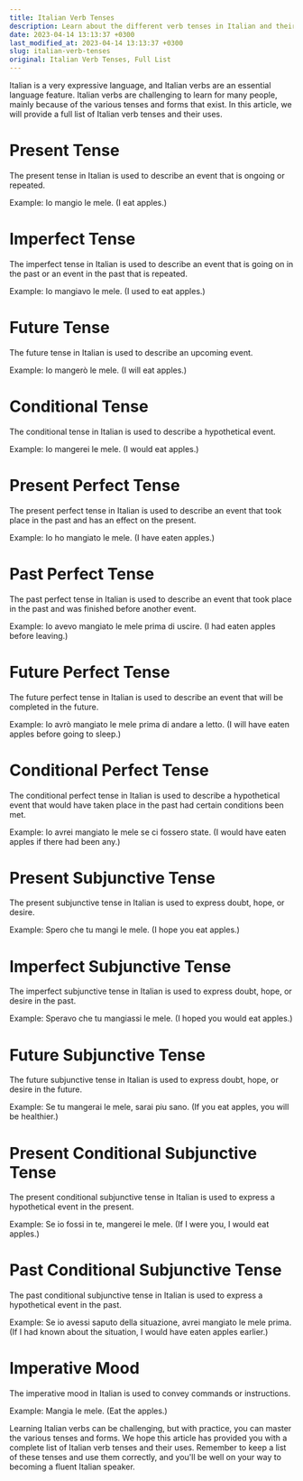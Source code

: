 ```yaml
---
title: Italian Verb Tenses
description: Learn about the different verb tenses in Italian and their uses.
date: 2023-04-14 13:13:37 +0300
last_modified_at: 2023-04-14 13:13:37 +0300
slug: italian-verb-tenses
original: Italian Verb Tenses, Full List
---
```

Italian is a very expressive language, and Italian verbs are an essential language feature. Italian verbs are challenging to learn for many people, mainly because of the various tenses and forms that exist. In this article, we will provide a full list of Italian verb tenses and their uses.

# Present Tense

The present tense in Italian is used to describe an event that is ongoing or repeated.

Example: Io mangio le mele. (I eat apples.)

# Imperfect Tense

The imperfect tense in Italian is used to describe an event that is going on in the past or an event in the past that is repeated.

Example: Io mangiavo le mele. (I used to eat apples.)

# Future Tense

The future tense in Italian is used to describe an upcoming event.

Example: Io mangerò le mele. (I will eat apples.)

# Conditional Tense

The conditional tense in Italian is used to describe a hypothetical event.

Example: Io mangerei le mele. (I would eat apples.)

# Present Perfect Tense

The present perfect tense in Italian is used to describe an event that took place in the past and has an effect on the present.

Example: Io ho mangiato le mele. (I have eaten apples.)

# Past Perfect Tense

The past perfect tense in Italian is used to describe an event that took place in the past and was finished before another event.

Example: Io avevo mangiato le mele prima di uscire. (I had eaten apples before leaving.)

# Future Perfect Tense

The future perfect tense in Italian is used to describe an event that will be completed in the future.

Example: Io avrò mangiato le mele prima di andare a letto. (I will have eaten apples before going to sleep.)

# Conditional Perfect Tense

The conditional perfect tense in Italian is used to describe a hypothetical event that would have taken place in the past had certain conditions been met.

Example: Io avrei mangiato le mele se ci fossero state. (I would have eaten apples if there had been any.)

# Present Subjunctive Tense

The present subjunctive tense in Italian is used to express doubt, hope, or desire.

Example: Spero che tu mangi le mele. (I hope you eat apples.)

# Imperfect Subjunctive Tense

The imperfect subjunctive tense in Italian is used to express doubt, hope, or desire in the past.

Example: Speravo che tu mangiassi le mele. (I hoped you would eat apples.)

# Future Subjunctive Tense

The future subjunctive tense in Italian is used to express doubt, hope, or desire in the future.

Example: Se tu mangerai le mele, sarai piu sano. (If you eat apples, you will be healthier.)

# Present Conditional Subjunctive Tense

The present conditional subjunctive tense in Italian is used to express a hypothetical event in the present.

Example: Se io fossi in te, mangerei le mele. (If I were you, I would eat apples.)

# Past Conditional Subjunctive Tense

The past conditional subjunctive tense in Italian is used to express a hypothetical event in the past.

Example: Se io avessi saputo della situazione, avrei mangiato le mele prima. (If I had known about the situation, I would have eaten apples earlier.)

# Imperative Mood

The imperative mood in Italian is used to convey commands or instructions.

Example: Mangia le mele. (Eat the apples.)

Learning Italian verbs can be challenging, but with practice, you can master the various tenses and forms. We hope this article has provided you with a complete list of Italian verb tenses and their uses. Remember to keep a list of these tenses and use them correctly, and you'll be well on your way to becoming a fluent Italian speaker.